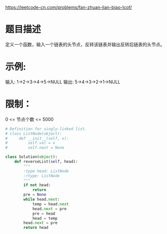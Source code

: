 https://leetcode-cn.com/problems/fan-zhuan-lian-biao-lcof/
# 题目描述
定义一个函数，输入一个链表的头节点，反转该链表并输出反转后链表的头节点。

# 示例:
输入: 1->2->3->4->5->NULL
输出: 5->4->3->2->1->NULL
 
# 限制：
0 <= 节点个数 <= 5000

```python
# Definition for singly-linked list.
# class ListNode(object):
#     def __init__(self, x):
#         self.val = x
#         self.next = None

class Solution(object):
    def reverseList(self, head):
        """
        :type head: ListNode
        :rtype: ListNode
        """
        if not head:
            return
        pre = None
        while head.next:
            temp = head.next
            head.next = pre
            pre = head
            head = temp
        head.next = pre
        return head
```